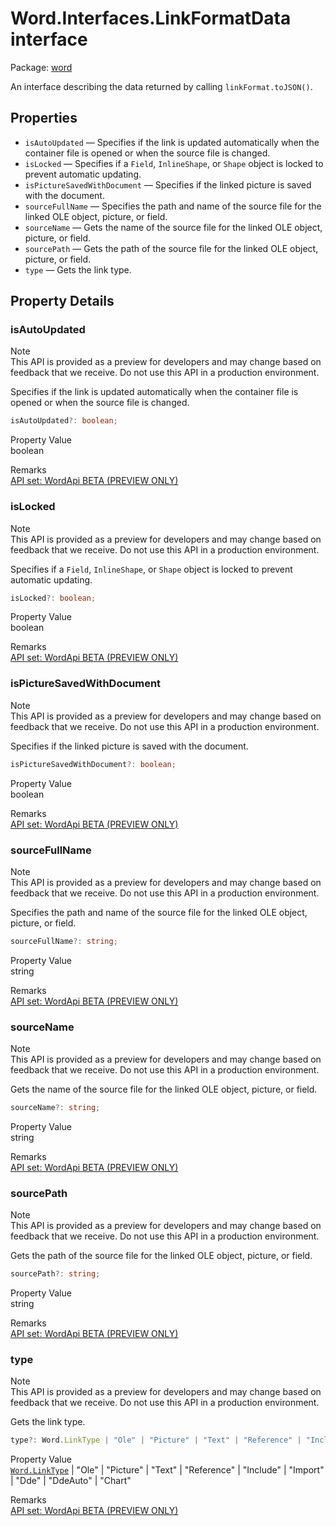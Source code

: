 # Word.Interfaces.LinkFormatData interface

Package: [word](/en-us/javascript/api/word)

An interface describing the data returned by calling `linkFormat.toJSON()`.

## Properties

- `isAutoUpdated` — Specifies if the link is updated automatically when the container file is opened or when the source file is changed.
- `isLocked` — Specifies if a `Field`, `InlineShape`, or `Shape` object is locked to prevent automatic updating.
- `isPictureSavedWithDocument` — Specifies if the linked picture is saved with the document.
- `sourceFullName` — Specifies the path and name of the source file for the linked OLE object, picture, or field.
- `sourceName` — Gets the name of the source file for the linked OLE object, picture, or field.
- `sourcePath` — Gets the path of the source file for the linked OLE object, picture, or field.
- `type` — Gets the link type.

## Property Details

### isAutoUpdated

Note  
This API is provided as a preview for developers and may change based on feedback that we receive. Do not use this API in a production environment.

Specifies if the link is updated automatically when the container file is opened or when the source file is changed.

```typescript
isAutoUpdated?: boolean;
```

Property Value  
boolean

Remarks  
[API set: WordApi BETA (PREVIEW ONLY)](/en-us/javascript/api/requirement-sets/word/word-api-requirement-sets)

### isLocked

Note  
This API is provided as a preview for developers and may change based on feedback that we receive. Do not use this API in a production environment.

Specifies if a `Field`, `InlineShape`, or `Shape` object is locked to prevent automatic updating.

```typescript
isLocked?: boolean;
```

Property Value  
boolean

Remarks  
[API set: WordApi BETA (PREVIEW ONLY)](/en-us/javascript/api/requirement-sets/word/word-api-requirement-sets)

### isPictureSavedWithDocument

Note  
This API is provided as a preview for developers and may change based on feedback that we receive. Do not use this API in a production environment.

Specifies if the linked picture is saved with the document.

```typescript
isPictureSavedWithDocument?: boolean;
```

Property Value  
boolean

Remarks  
[API set: WordApi BETA (PREVIEW ONLY)](/en-us/javascript/api/requirement-sets/word/word-api-requirement-sets)

### sourceFullName

Note  
This API is provided as a preview for developers and may change based on feedback that we receive. Do not use this API in a production environment.

Specifies the path and name of the source file for the linked OLE object, picture, or field.

```typescript
sourceFullName?: string;
```

Property Value  
string

Remarks  
[API set: WordApi BETA (PREVIEW ONLY)](/en-us/javascript/api/requirement-sets/word/word-api-requirement-sets)

### sourceName

Note  
This API is provided as a preview for developers and may change based on feedback that we receive. Do not use this API in a production environment.

Gets the name of the source file for the linked OLE object, picture, or field.

```typescript
sourceName?: string;
```

Property Value  
string

Remarks  
[API set: WordApi BETA (PREVIEW ONLY)](/en-us/javascript/api/requirement-sets/word/word-api-requirement-sets)

### sourcePath

Note  
This API is provided as a preview for developers and may change based on feedback that we receive. Do not use this API in a production environment.

Gets the path of the source file for the linked OLE object, picture, or field.

```typescript
sourcePath?: string;
```

Property Value  
string

Remarks  
[API set: WordApi BETA (PREVIEW ONLY)](/en-us/javascript/api/requirement-sets/word/word-api-requirement-sets)

### type

Note  
This API is provided as a preview for developers and may change based on feedback that we receive. Do not use this API in a production environment.

Gets the link type.

```typescript
type?: Word.LinkType | "Ole" | "Picture" | "Text" | "Reference" | "Include" | "Import" | "Dde" | "DdeAuto" | "Chart";
```

Property Value  
[`Word.LinkType`](/en-us/javascript/api/word/word.linktype) | "Ole" | "Picture" | "Text" | "Reference" | "Include" | "Import" | "Dde" | "DdeAuto" | "Chart"

Remarks  
[API set: WordApi BETA (PREVIEW ONLY)](/en-us/javascript/api/requirement-sets/word/word-api-requirement-sets)